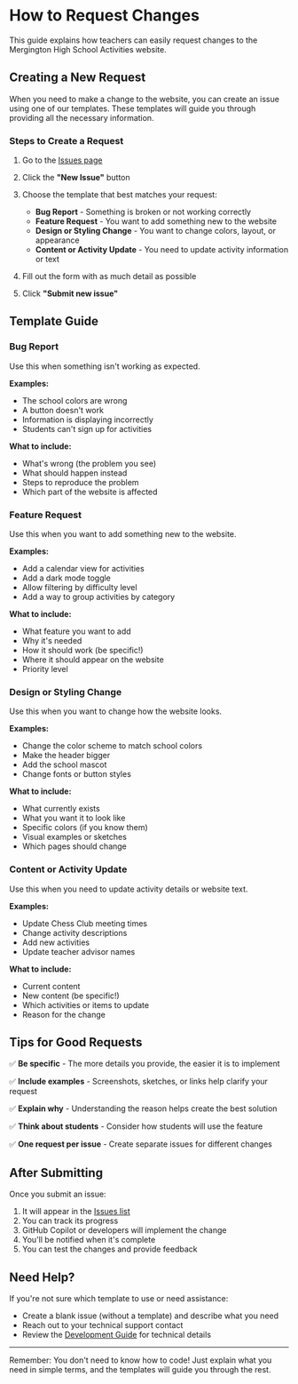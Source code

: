 # How to Request Changes

This guide explains how teachers can easily request changes to the Mergington High School Activities website.

## Creating a New Request

When you need to make a change to the website, you can create an issue using one of our templates. These templates will guide you through providing all the necessary information.

### Steps to Create a Request

1. Go to the [Issues page](../../issues)
2. Click the **"New Issue"** button
3. Choose the template that best matches your request:
   - **Bug Report** - Something is broken or not working correctly
   - **Feature Request** - You want to add something new to the website
   - **Design or Styling Change** - You want to change colors, layout, or appearance
   - **Content or Activity Update** - You need to update activity information or text

4. Fill out the form with as much detail as possible
5. Click **"Submit new issue"**

## Template Guide

### Bug Report
Use this when something isn't working as expected.

**Examples:**
- The school colors are wrong
- A button doesn't work
- Information is displaying incorrectly
- Students can't sign up for activities

**What to include:**
- What's wrong (the problem you see)
- What should happen instead
- Steps to reproduce the problem
- Which part of the website is affected

### Feature Request
Use this when you want to add something new to the website.

**Examples:**
- Add a calendar view for activities
- Add a dark mode toggle
- Allow filtering by difficulty level
- Add a way to group activities by category

**What to include:**
- What feature you want to add
- Why it's needed
- How it should work (be specific!)
- Where it should appear on the website
- Priority level

### Design or Styling Change
Use this when you want to change how the website looks.

**Examples:**
- Change the color scheme to match school colors
- Make the header bigger
- Add the school mascot
- Change fonts or button styles

**What to include:**
- What currently exists
- What you want it to look like
- Specific colors (if you know them)
- Visual examples or sketches
- Which pages should change

### Content or Activity Update
Use this when you need to update activity details or website text.

**Examples:**
- Update Chess Club meeting times
- Change activity descriptions
- Add new activities
- Update teacher advisor names

**What to include:**
- Current content
- New content (be specific!)
- Which activities or items to update
- Reason for the change

## Tips for Good Requests

✅ **Be specific** - The more details you provide, the easier it is to implement

✅ **Include examples** - Screenshots, sketches, or links help clarify your request

✅ **Explain why** - Understanding the reason helps create the best solution

✅ **Think about students** - Consider how students will use the feature

✅ **One request per issue** - Create separate issues for different changes

## After Submitting

Once you submit an issue:
1. It will appear in the [Issues list](../../issues)
2. You can track its progress
3. GitHub Copilot or developers will implement the change
4. You'll be notified when it's complete
5. You can test the changes and provide feedback

## Need Help?

If you're not sure which template to use or need assistance:
- Create a blank issue (without a template) and describe what you need
- Reach out to your technical support contact
- Review the [Development Guide](how-to-develop.md) for technical details

---

Remember: You don't need to know how to code! Just explain what you need in simple terms, and the templates will guide you through the rest.
